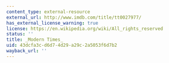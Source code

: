 ```yaml
---
content_type: external-resource
external_url: http://www.imdb.com/title/tt0027977/
has_external_license_warning: true
license: https://en.wikipedia.org/wiki/All_rights_reserved
status: ''
title: _Modern Times_
uid: 43dcfa3c-d6d7-4d29-a29c-2a5053f6d7b2
wayback_url: ''
---
```


